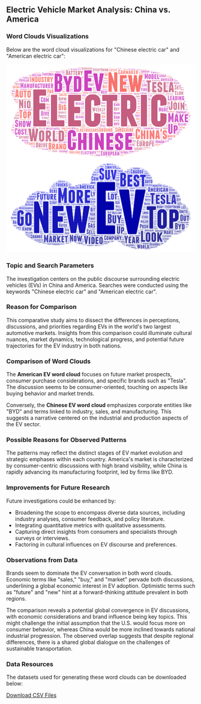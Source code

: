 ## Electric Vehicle Market Analysis: China vs. America

### Word Clouds Visualizations
Below are the word cloud visualizations for "Chinese electric car" and "American electric car":

![American Electric Car Word Cloud](https://raw.githubusercontent.com/zouyang1026/Web-data-collection-and-visualization/main/img/wordcloud-1.png)
![Chinese Electric Car Word Cloud](https://raw.githubusercontent.com/zouyang1026/Web-data-collection-and-visualization/main/img/wordcloud-2.png)

### Topic and Search Parameters
The investigation centers on the public discourse surrounding electric vehicles (EVs) in China and America. Searches were conducted using the keywords "Chinese electric car" and "American electric car".

### Reason for Comparison
This comparative study aims to dissect the differences in perceptions, discussions, and priorities regarding EVs in the world's two largest automotive markets. Insights from this comparison could illuminate cultural nuances, market dynamics, technological progress, and potential future trajectories for the EV industry in both nations.

### Comparison of Word Clouds
The **American EV word cloud** focuses on future market prospects, consumer purchase considerations, and specific brands such as "Tesla". The discussion seems to be consumer-oriented, touching on aspects like buying behavior and market trends.

Conversely, the **Chinese EV word cloud** emphasizes corporate entities like "BYD" and terms linked to industry, sales, and manufacturing. This suggests a narrative centered on the industrial and production aspects of the EV sector.

### Possible Reasons for Observed Patterns
The patterns may reflect the distinct stages of EV market evolution and strategic emphases within each country. America's market is characterized by consumer-centric discussions with high brand visibility, while China is rapidly advancing its manufacturing footprint, led by firms like BYD.

### Improvements for Future Research
Future investigations could be enhanced by:

- Broadening the scope to encompass diverse data sources, including industry analyses, consumer feedback, and policy literature.
- Integrating quantitative metrics with qualitative assessments.
- Capturing direct insights from consumers and specialists through surveys or interviews.
- Factoring in cultural influences on EV discourse and preferences.

### Observations from Data
Brands seem to dominate the EV conversation in both word clouds. Economic terms like "sales," "buy," and "market" pervade both discussions, underlining a global economic interest in EV adoption. Optimistic terms such as "future" and "new" hint at a forward-thinking attitude prevalent in both regions.

The comparison reveals a potential global convergence in EV discussions, with economic considerations and brand influence being key topics. This might challenge the initial assumption that the U.S. would focus more on consumer behavior, whereas China would be more inclined towards national industrial progression. The observed overlap suggests that despite regional differences, there is a shared global dialogue on the challenges of sustainable transportation.

### Data Resources
The datasets used for generating these word clouds can be downloaded below:

[Download CSV Files](https://drive.google.com/file/d/1-086ibusDX91IXDn5Kzoo16NYuxBxb69/view?usp=sharing)
